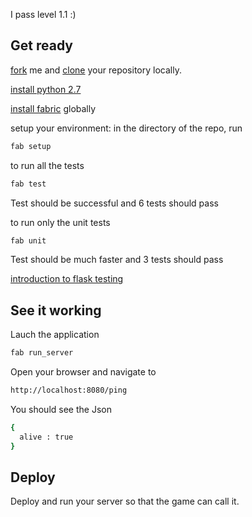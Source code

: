 I pass level 1.1 :)

## Get ready

[fork](https://help.github.com/articles/fork-a-repo) me and [clone](https://help.github.com/articles/fork-a-repo#step-2-clone-your-fork) your repository locally.

[install python 2.7](http://www.python.org/download/)

[install fabric](http://docs.fabfile.org/en/1.8/) globally

setup your environment: in the directory of the repo, run

```sh
fab setup
```

to run all the tests

```sh
fab test
```

Test should be successful and 6 tests should pass

to run only the unit tests

```sh
fab unit
```

Test should be much faster and 3 tests should pass

[introduction to flask testing](http://flask.pocoo.org/docs/testing/)

## See it working

Lauch the application

```sh
fab run_server
```

Open your browser and navigate to

```sh
http://localhost:8080/ping
```

You should see the Json

```sh
{
  alive : true
}
```

## Deploy

Deploy and run your server so that the game can call it.

